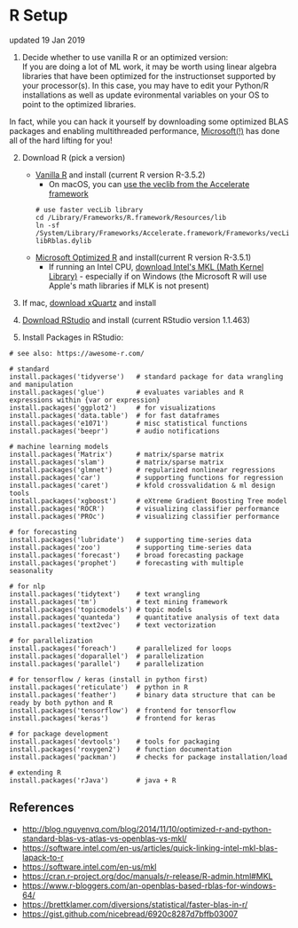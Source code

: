 # R Setup
updated 19 Jan 2019

1. Decide whether to use vanilla R or an optimized version:  
If you are doing a lot of ML work, it may be worth using linear algebra libraries that have been optimized for the instructionset supported by your processor(s).  In this case, you may have to edit your Python/R installations as well as update evironmental variables on your OS to point to the optimized libraries.  

In fact, while you can hack it yourself by downloading some optimized BLAS packages and enabling multithreaded performance, [Microsoft(!)](https://mran.microsoft.com/documents/rro/multithread) has done all of the hard lifting for you!  

2. Download R (pick a version)  
   * [Vanilla R](https://cran.rstudio.com/banner.shtml) and install (current R version R-3.5.2)
      * On macOS, you can [use the veclib from the Accelerate framework](https://gist.github.com/nicebread/6920c8287d7bffb03007)
      ```
      # use faster vecLib library
      cd /Library/Frameworks/R.framework/Resources/lib
      ln -sf  /System/Library/Frameworks/Accelerate.framework/Frameworks/vecLib.framework/Versions/Current/libBLAS.dylib libRblas.dylib
      ```
   * [Microsoft Optimized R](https://mran.microsoft.com/download) and install(current R version R-3.5.1)  
      * If running an Intel CPU, [download Intel's MKL (Math Kernel Library)](https://software.intel.com/en-us/mkl) - especially if on Windows (the Microsoft R will use Apple's math libraries if MLK is not present)

2. If mac, [download xQuartz](https://www.xquartz.org/) and install
3. [Download RStudio](https://www.rstudio.com/products/rstudio/download/#download) and install (current RStudio version 1.1.463)
4. Install Packages in RStudio:
```
# see also: https://awesome-r.com/

# standard
install.packages('tidyverse')   # standard package for data wrangling and manipulation
install.packages('glue')        # evaluates variables and R expressions within {var or expression}
install.packages('ggplot2')     # for visualizations
install.packages('data.table')  # for fast dataframes
install.packages('e1071')       # misc statistical functions
install.packages('beepr')       # audio notifications

# machine learning models
install.packages('Matrix')      # matrix/sparse matrix
install.packages('slam')        # matrix/sparse matrix
install.packages('glmnet')      # regularized nonlinear regressions
install.packages('car')         # supporting functions for regression
install.packages('caret')       # kfold crossvalidation & ml design tools
install.packages('xgboost')     # eXtreme Gradient Boosting Tree model
install.packages('ROCR')        # visualizing classifier performance
install.packages('PROc')        # visualizing classifier performance

# for forecasting
install.packages('lubridate')   # supporting time-series data
install.packages('zoo')         # supporting time-series data
install.packages('forecast')    # broad forecasting package
install.packages('prophet')     # forecasting with multiple seasonality

# for nlp
install.packages('tidytext')    # text wrangling
install.packages('tm')          # text mining framework
install.packages('topicmodels') # topic models
install.packages('quanteda')    # quantitative analysis of text data
install.packages('text2vec')    # text vectorization

# for parallelization
install.packages('foreach')     # parallelized for loops
install.packages('doparallel')  # parallelization
install.packages('parallel')    # parallelization

# for tensorflow / keras (install in python first)
install.packages('reticulate')  # python in R
install.packages('feather')     # binary data structure that can be ready by both python and R
install.packages('tensorflow')  # frontend for tensorflow
install.packages('keras')       # frontend for keras

# for package development
install.packages('devtools')    # tools for packaging
install.packages('roxygen2')    # function documentation
install.packages('packman')     # checks for package installation/load

# extending R
install.packages('rJava')       # java + R
```

## References
* http://blog.nguyenvq.com/blog/2014/11/10/optimized-r-and-python-standard-blas-vs-atlas-vs-openblas-vs-mkl/
* https://software.intel.com/en-us/articles/quick-linking-intel-mkl-blas-lapack-to-r
* https://software.intel.com/en-us/mkl
* https://cran.r-project.org/doc/manuals/r-release/R-admin.html#MKL
* https://www.r-bloggers.com/an-openblas-based-rblas-for-windows-64/
* https://brettklamer.com/diversions/statistical/faster-blas-in-r/
* https://gist.github.com/nicebread/6920c8287d7bffb03007
